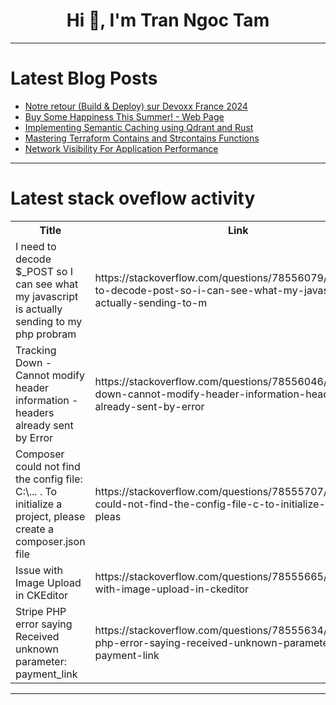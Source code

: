 <h1 align="center">Hi 👋, I'm Tran Ngoc Tam</h1>

---

# Latest Blog Posts 
<!-- BLOG-POST-LIST:START -->
- [Notre retour &lpar;Build &amp; Deploy&rpar; sur Devoxx France 2024](https://dev.to/onepoint/notre-retour-build-deploy-sur-devoxx-france-2024-kg7)
- [Buy Some Happiness This Summer! - Web Page](https://dev.to/sarmittal/buy-some-happiness-this-summer-web-page-202h)
- [Implementing Semantic Caching using Qdrant and Rust](https://dev.to/shuttle_dev/implementing-semantic-caching-using-qdrant-and-rust-4nbj)
- [Mastering Terraform Contains and Strcontains Functions](https://dev.to/heyvaldemar/mastering-terraform-contains-and-strcontains-functions-2l17)
- [Network Visibility For Application Performance](https://dev.to/thenjdevopsguy/network-visibility-for-application-performance-4139)
<!-- BLOG-POST-LIST:END -->

---

# Latest stack oveflow activity
<table>
  <tr><th>Title</th><th>Link</th></tr>
  <!-- STACKOVERFLOW:START --><tr><td>I need to decode $_POST so I can see what my javascript is actually sending to my php probram</td><td>https://stackoverflow.com/questions/78556079/i-need-to-decode-post-so-i-can-see-what-my-javascript-is-actually-sending-to-m</td></tr><tr><td>Tracking Down - Cannot modify header information - headers already sent by Error</td><td>https://stackoverflow.com/questions/78556046/tracking-down-cannot-modify-header-information-headers-already-sent-by-error</td></tr><tr><td>Composer could not find the config file: C:\... . To initialize a project, please create a composer.json file</td><td>https://stackoverflow.com/questions/78555707/composer-could-not-find-the-config-file-c-to-initialize-a-project-pleas</td></tr><tr><td>Issue with Image Upload in CKEditor</td><td>https://stackoverflow.com/questions/78555665/issue-with-image-upload-in-ckeditor</td></tr><tr><td>Stripe PHP error saying Received unknown parameter: payment_link</td><td>https://stackoverflow.com/questions/78555634/stripe-php-error-saying-received-unknown-parameter-payment-link</td></tr><!-- STACKOVERFLOW:END -->
</table>

---


